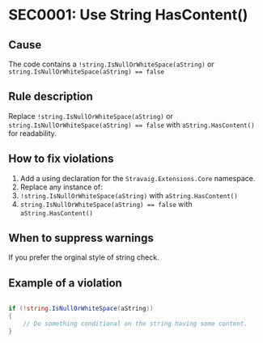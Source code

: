 # SEC0001: Use String HasContent() 

## Cause

The code contains a `!string.IsNullOrWhiteSpace(aString)` or `string.IsNullOrWhiteSpace(aString) == false`

## Rule description

Replace `!string.IsNullOrWhiteSpace(aString)` or `string.IsNullOrWhiteSpace(aString) == false` with `aString.HasContent()` for readability.

## How to fix violations

1. Add a using declaration for the `Stravaig.Extensions.Core` namespace.
2. Replace any instance of:
  1. `!string.IsNullOrWhiteSpace(aString)` with `aString.HasContent()`
  2. `string.IsNullOrWhiteSpace(aString) == false` with `aString.HasContent()`

## When to suppress warnings

If you prefer the orginal style of string check.

## Example of a violation

```csharp

if (!string.IsNullOrWhiteSpace(aString))
{
    // Do something conditional on the string having some content.
}
```

